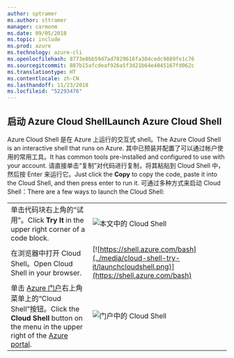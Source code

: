 ```yaml
---
author: sptramer
ms.author: sttramer
manager: carmonm
ms.date: 09/05/2018
ms.topic: include
ms.prod: azure
ms.technology: azure-cli
ms.openlocfilehash: 8773e0bb59d7ad7829616fa304cedc9889fe1c76
ms.sourcegitcommit: 887b15afcdeaf926a5f3d21b64e4045167fd062c
ms.translationtype: HT
ms.contentlocale: zh-CN
ms.lasthandoff: 11/23/2018
ms.locfileid: "52293476"
---
```

## <a name="launch-azure-cloud-shell"></a><span data-ttu-id="112b2-101">启动 Azure Cloud Shell</span><span class="sxs-lookup"><span data-stu-id="112b2-101">Launch Azure Cloud Shell</span></span>

<span data-ttu-id="112b2-102">Azure Cloud Shell 是在 Azure 上运行的交互式 shell。</span><span class="sxs-lookup"><span data-stu-id="112b2-102">The Azure Cloud Shell is an interactive shell that runs on Azure.</span></span> <span data-ttu-id="112b2-103">其中已预装并配置了可以通过帐户使用的常用工具。</span><span class="sxs-lookup"><span data-stu-id="112b2-103">It has common tools pre-installed and configured to use with your account.</span></span> <span data-ttu-id="112b2-104">请直接单击“复制”对代码进行复制，将其粘贴到 Cloud Shell 中，然后按 Enter 来运行它。</span><span class="sxs-lookup"><span data-stu-id="112b2-104">Just click the **Copy** to copy the code, paste it into the Cloud Shell, and then press enter to run it.</span></span>  <span data-ttu-id="112b2-105">可通过多种方式来启动 Cloud Shell：</span><span class="sxs-lookup"><span data-stu-id="112b2-105">There are a few ways to launch the Cloud Shell:</span></span>

|   | |
|-----------------------------------------------|---|
| <span data-ttu-id="112b2-106">单击代码块右上角的“试用”。</span><span class="sxs-lookup"><span data-stu-id="112b2-106">Click **Try It** in the upper right corner of a code block.</span></span> | ![本文中的 Cloud Shell](../media/cloud-shell-try-it/cli-try-it.png) |
| <span data-ttu-id="112b2-108">在浏览器中打开 Cloud Shell。</span><span class="sxs-lookup"><span data-stu-id="112b2-108">Open Cloud Shell in your browser.</span></span> | [![https://shell.azure.com/bash](../media/cloud-shell-try-it/launchcloudshell.png)](https://shell.azure.com/bash) |
| <span data-ttu-id="112b2-109">单击 [Azure 门户](https://portal.azure.com)右上角菜单上的“Cloud Shell”按钮。</span><span class="sxs-lookup"><span data-stu-id="112b2-109">Click the **Cloud Shell** button on the menu in the upper right of the [Azure portal](https://portal.azure.com).</span></span> | ![门户中的 Cloud Shell](../media/cloud-shell-try-it/cloud-shell-menu.png) |
